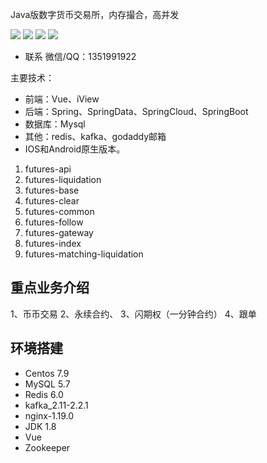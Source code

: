 Java版数字货币交易所，内存撮合，高并发

<img src="https://github.com/eggoa/coinex/blob/main/2.jpg"/>
<img src="https://github.com/eggoa/coinex/blob/main/1.jpg"/>
<img src="https://github.com/eggoa/coinex/blob/main/01.jpg"/>
<img src="https://github.com/eggoa/coinex/blob/main/4.jpg"/>

- 联系
  微信/QQ：1351991922

主要技术：
- 前端：Vue、iView
- 后端：Spring、SpringData、SpringCloud、SpringBoot
- 数据库：Mysql
- 其他：redis、kafka、godaddy邮箱
- IOS和Android原生版本。


1. futures-api
2. futures-liquidation
3. futures-base
4. futures-clear
5. futures-common
6. futures-follow
7. futures-gateway
8. futures-index
9. futures-matching-liquidation

##  重点业务介绍

1、币币交易
2、永续合约、
3、闪期权（一分钟合约）
4、跟单
	

## 环境搭建
- Centos 7.9
- MySQL 5.7
- Redis 6.0
- kafka_2.11-2.2.1
- nginx-1.19.0
- JDK 1.8
- Vue
- Zookeeper

